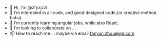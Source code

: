 - 👋 Hi, I’m @zfyzjzzl
- 👀 I’m interested in all code, and good designed code,(or creative method haha).
- 🌱 I’m currently learning angular jobs, while also React.
- 💞️ I’m looking to collaborate on ...
- 📫 How to reach me ... maybe via email fanyun.zhou@qq.com

<!---
zfyzjzzl/zfyzjzzl is a ✨ special ✨ repository because its `README.md` (this file) appears on your GitHub profile.
You can click the Preview link to take a look at your changes.
--->

